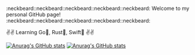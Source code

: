 :neckbeard::neckbeard::neckbeard::neckbeard::neckbeard: Welcome to my personal GitHub page! :neckbeard::neckbeard::neckbeard::neckbeard::neckbeard:

:v::v: Learning Go:office:, Rust:house_with_garden:, Swift:house_with_garden: :v::v:

[![Anurag's GitHub stats](https://github-readme-stats.vercel.app/api/?username=TriPham95&count_private=true&show_icons=true&theme=tokyonight&show_icons=true&layout=compact)](https://github.com/anuraghazra/github-readme-stats)
[![Anurag's GitHub stats](https://github-readme-stats.vercel.app/api/top-langs/?username=TriPham95&count_private=true&show_icons=true&theme=tokyonight&show_icons=true&langs_count=8&hide=PLpgSQL,CMake,Makefile,Tcl&layout=compact&card_width=445)](https://github.com/anuraghazra/github-readme-stats)
